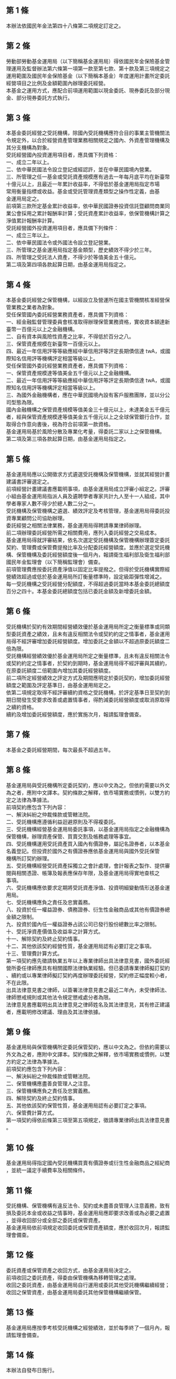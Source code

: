 第 1 條
-------
本辦法依國民年金法第四十八條第二項規定訂定之。

第 2 條
-------
勞動部勞動基金運用局（以下簡稱基金運用局）得依國民年金保險基金管  
理運用及監督辦法第六條第一項第一款至第七款、第十款及第三項規定之  
運用範圍及國民年金保險基金（以下簡稱本基金）年度運用計畫所定委託  
經營項目之比例及金額範圍內辦理委託經營。  
本基金之運用方式，應配合前項運用範圍以現金委託、現券委託及部分現  
金、部分現券委託方式執行。

第 3 條
-------
本基金委託經營之受託機構，除國內受託機構應符合目的事業主管機關法  
令規定外，以合於經營資產管理業務相關規定之國內、外資產管理機構及  
其分支機構為對象。  
受託經營國內投資運用項目者，應具備下列資格：  
一、成立二年以上。  
二、依中華民國法令設立登記或經認許，並在中華民國境內營業。  
三、所管理之任一基金或受託資產規模應有過去一年每月底平均在新臺幣  
    十億元以上，且最近一年累計收益率，不得低於基金運用局指定市場  
    常用衡量指標或收益。基金或受託管理資產類型之操作性定義，由基  
    金運用局定之。  
前項第三款所定基金累計收益率，依中華民國證券投資信託暨顧問商業同  
業公會採用之累計報酬率計算；受託資產累計收益率，依保管機構計算之  
淨值累計報酬率計算。  
受託經營國外投資運用項目者，應具備下列條件：  
一、成立三年以上。  
二、依中華民國法令或外國法令設立登記營業。  
三、所管理之基金運用局指定基金類型，歷史績效不得少於三年。  
四、所管理之受託法人資產，不得少於等值美金五十億元。  
第二項及第四項各款起算日期，由基金運用局指定之。

第 4 條
-------
本基金委託經營之保管機構，以經設立及營運所在國主管機關核准經營保  
管業務之業者為對象。  
受任保管國內委託經營業務資產者，應具備下列資格：  
一、經金融監督管理委員會核准取得辦理保管業務資格，實收資本額達新  
    臺幣一百億元以上之金融機構。  
二、自有資本與風險性資產之比率，不得低於百分之八。  
三、保管資產規模在新臺幣一百億元以上。  
四、最近一年信用評等等級應經中華信用評等評定長期債信達 twA，或國  
    際知名信用評等機構評定相當等級以上。  
受任保管國外委託經營業務資產者，應具備下列資格：  
一、保管資產規模達等值美金五千億元以上之金融機構。  
二、最近一年信用評等等級應經中華信用評等評定長期債信達 twA，或國  
    際知名信用評等機構評定相當等級以上。  
三、為國外金融機構者，應在中華民國境內設有客戶服務團隊，並以分公  
    司型態為限。  
國內金融機構之保管資產規模等值美金三十億元以上，未達美金五千億元  
者，經與保管資產規模達等值美金五千億元以上之全球保管銀行合作，並  
取得合作意向書後，視為符合前項第一款資格。  
基金運用局基於風險分散及專業化考量，得委託二家以上之保管機構。  
第二項及第三項各款起算日期，由基金運用局指定之。

第 5 條
-------
基金運用局應以公開徵求方式遴選受託機構及保管機構，並就其經營計畫  
建議書評審選定之。  
前項經營計畫建議書應載明事項，由基金運用局成立評審小組定之。評審  
小組由基金運用局指派人員及遴聘學者專家共計九人至十一人組成，其中  
學者專家人數不得少於總人數二分之一。  
受託機構及保管機構之遴選、績效評定及考核管理，基金運用局得委託投  
資專業顧問公司協助辦理。  
委託經營之相關法律業務，基金運用局得聘請專業律師辦理。  
前二項辦理委託經營所需之相關費用，應列入委託經營之交易成本。  
基金運用局得就評審結果，依名次選定受託機構及保管機構辦理簽定委託  
契約、管理費或保管費提撥比率及分配委託經營額度。並應於選定受託機  
構、保管機構及委託經營額度後一個月內，報請衛生福利部及衛生福利部  
國民年金監理會（以下簡稱監理會）備查。  
前項管理費應按委託資產淨值以固定比率提撥之。但得於受託機構實際經  
營績效超過或低於基金運用局所訂衡量標準時，設定級距彈性增減之。  
每一受託機構之受託經營分配額度，不得超過委託當時本基金委託總額度  
百分之四十。本基金委託總額度包括已委託金額及新增委託金額。

第 6 條
-------
受託機構於契約有效期間經營績效優於基金運用局所定之衡量標準或同類  
型委託資產之績效，且未有違反相關法令或契約約定之情事者，基金運用  
局得不經評審增加委託經營額度。增加委託之金額以不超過原委託額度二  
倍為限。  
受託機構經營績效優於基金運用局所定之衡量標準，且未有違反相關法令  
或契約約定之情事者，於契約到期時，基金運用局得不經評審與其續約，  
在原委託額度二倍範圍內增加其委託經營額度。  
前二項所定經營績效之評定方式及期間應明定於委託契約，增加委託經營  
額度之範圍及評定基準日，由基金運用局定之。  
依第二項規定取得不經評審續約資格之受託機構，於評定基準日至契約到  
期日間發生受要求改善或處置情事者，得酌減委託經營額度或取消原取得  
之續約資格。  
續約及增加委託經營額度，應於實施次月，報請監理會備查。

第 7 條
-------
本基金之委託經營期間，每次最長不超過五年。

第 8 條
-------
基金運用局與受託機構所定委託契約，應以中文為之。但依約需要以外文  
為之者，應附中文譯本。契約條款之解釋，依市場實務或慣例，以雙方約  
定之法律為準據法。  
前項契約應包含下列內容：  
一、解決糾紛之仲裁條款或管轄法院。  
二、受託機構應遵循利益迴避原則及不得複委託。  
三、受託機構經營基金運用局委託事項，以基金運用局指定之金融機構為  
    保管機構，辦理資產保管、買賣交割及帳務處理等事宜。  
四、受託機構運用受託資產買入國內有價證券，屬記名證券者，以本基金  
    名義登記。但投資於國外之有價證券應依基金運用局與國外受託保管  
    機構所訂契約辦理。  
五、受託機構經營受託資產採獨立之會計處理，會計報表之製作、提供審  
    閱與相關憑證、帳簿及報表應保存年限，及基金運用局得實地查核之  
    事項。  
六、受託機構應依要求定期將受託資產淨值、投資明細變動情形送基金運  
    用局。  
七、受託機構應負之責任及忠實義務。  
八、投資於任一權益證券、債務證券、衍生性金融商品或其他有價證券總  
    金額之限制。  
九、投資於國內任一權益證券占該公司已發行股份總數比率之限制。  
十、受託淨資產價值及收益率之計算方式。  
十一、解除契約及終止契約情事。  
十二、其他依該契約經營性質，基金運用局認有必要訂定之事項。  
十三、管理費計算方式。  
第一項契約應先徵請執業五年以上專業律師出具法律意見書，國外委託經  
營所委任律師應具有相關國際法律執業經驗。但已委請專業律師擬訂契約  
、續約或以專業律師擬訂契約再度辦理委託經營，契約修正幅度較小者，  
不在此限。  
出具法律意見書之律師，以簽署法律意見書之最近二年內，未受律師法、  
律師懲戒規則或其他法令規定懲戒處分者為限。  
法律意見書應載明出具法律意見之律師姓名及其法律意見，其有修正建議  
者，應載明修改建議、理由及其法律依據。

第 9 條
-------
基金運用局與保管機構所定委託保管契約，應以中文為之。但依約需要以  
外文為之者，應附中文譯本。契約條款之解釋，依市場實務或慣例，以雙  
方約定之法律為準據法。  
前項契約應包含下列內容：  
一、解決糾紛之仲裁條款或管轄法院。  
二、保管機構應盡善良管理人之注意。  
三、保管機構應負之責任及忠實義務。  
四、解除契約及終止契約情事。  
五、其他依該契約保管性質，基金運用局認有必要訂定之事項。  
六、保管費計算方式。  
第一項契約得依前條第三項至第五項規定，徵請專業律師出具法律意見書  
。

第 10 條
--------
基金運用局得指定國內受託機構買賣有價證券或衍生性金融商品之經紀商  
，並統一議定手續費率及相關條件。

第 11 條
--------
受託機構、保管機構有違反法令、契約或未盡善良管理人注意義務，致有  
損及委託本金或收益之情事時，基金運用局應即要求改善或為必要之處置  
，並得收回部分或全部之委託或保管資產。  
基金運用局依前項規定收回委託或保管資產額度，應於收回次月，報請監  
理會備查。

第 12 條
--------
委託資產或保管資產之收回方式，由基金運用局決定之。  
前項收回之委託資產，得委由保管機構為移轉管理之處理。  
收回之委託資產，由基金運用局自行運用或委託其他受託機構繼續經營；  
收回之保管資產，由基金運用局委託其他保管機構繼續保管。

第 13 條
--------
基金運用局應按季考核受託機構之經營績效，並於每季終了一個月內，報  
請監理會備查。

第 14 條
--------
本辦法自發布日施行。


